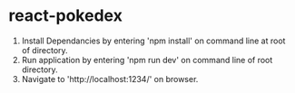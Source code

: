 # react-pokedex

1. Install Dependancies by entering 'npm install' on command line at root of directory.
2. Run application by entering 'npm run dev' on command line of root directory.
3. Navigate to 'http://localhost:1234/' on browser.
